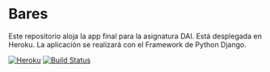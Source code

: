 # Bares

Este repositorio aloja la app final para la asignatura DAI. Está desplegada en Heroku. La aplicación se realizará con el Framework de Python Django.


[![Heroku](https://www.herokucdn.com/deploy/button.png)](http://apozo-bc.herokuapp.com/rango/)
[![Build Status](https://travis-ci.org/AntonioPozo/Bares.svg?branch=master)](https://travis-ci.org/AntonioPozo/Bares)
<!--
[![Build Status](https://snap-ci.com/pedrogazquez/appBares/branch/master/build_image)](https://snap-ci.com/pedrogazquez/appBares/branch/master)
-->
